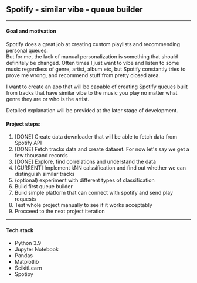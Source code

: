 ## Spotify - similar vibe - queue builder
***
#### Goal and motivation
Spotify does a great job at creating custom playlists and recommending personal queues.  
But for me, the lack of manual personalization is something that should definitely be changed. Often times I just want to vibe and listen to some music regardless of genre, artist, album etc, but Spotify constantly tries to prove me wrong, and recommend stuff from pretty closed area. 

I want to create an app that will be capable of creating Spotify queues built from tracks that have similar vibe to the music you play no matter what genre they are or who is the artist.  

Detailed explanation will be provided at the later stage of development.

#### Project steps:
1. [DONE] Create data downloader that will be able to fetch data from Spotify API
1. [DONE] Fetch tracks data and create dataset. For now let's say we get a few thousand records
1. [DONE] Explore, find correlations and understand the data
1. [CURRENT] Implement kNN calssification and find out whether we can distinguish similar tracks
1. (optional) experiment with different types of classification
1. Build first queue builder
1. Build simple platform that can connect with spotify and send play requests
1. Test whole project manually to see if it works acceptably
1. Procceed to the next project iteration

***
#### Tech stack
* Python 3.9
* Jupyter Notebook
* Pandas
* Matplotlib
* ScikitLearn
* Spotipy
 
